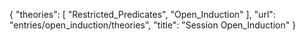{
    "theories": [
        "Restricted_Predicates",
        "Open_Induction"
    ],
    "url": "entries/open_induction/theories",
    "title": "Session Open_Induction"
}